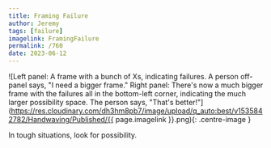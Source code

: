 ```yaml
---
title: Framing Failure
author: Jeremy
tags: [failure]
imagelink: FramingFailure
permalink: /760
date: 2023-06-12
---
```


![Left panel: A frame with a bunch of Xs, indicating failures. A person off-panel says, "I need a bigger frame." Right panel: There's now a much bigger frame with the failures all in the bottom-left corner, indicating the much larger possibility space. The person says, "That's better!"](https://res.cloudinary.com/dh3hm8pb7/image/upload/q_auto:best/v1535842782/Handwaving/Published/{{ page.imagelink }}.png){: .centre-image }

In tough situations, look for possibility.

